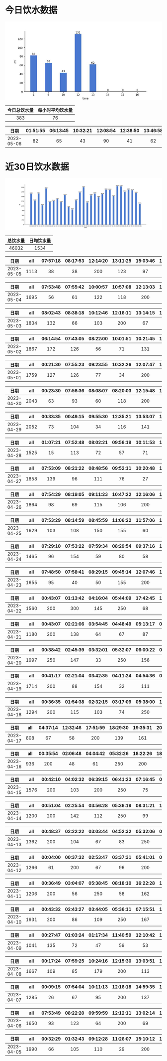 # 今日饮水数据

<div align=center>
<img src="today.jpg" style="zoom: 100%;" />

| 今日总饮水量 | 每小时平均饮水量 |
| :----: | :----: |
| 383 | 76 |
</div>

| 日期 | 01:51:55 | 06:13:45 | 10:32:21 | 12:08:54 | 12:38:50 | 13:46:58 |
| :----: | :----: | :----: | :----: | :----: | :----: | :----: |
| 2023-05-06 | 82 | 65 | 43 | 90 | 41 | 62 |

# 近30日饮水数据

<div align=center>
<img src="30.jpg"style="zoom: 100%;" />

| 总饮水量 | 日均饮水量 |
| :----: | :----: |
| 46032 | 1534 |
</div>

| 日期 | all | 07:57:18 | 08:17:53 | 12:14:20 | 13:11:25 | 15:03:46 | 17:12:16 | 17:33:22 | 20:42:41 | 22:01:24 |
| :----: | :----: | :----: | :----: | :----: | :----: | :----: | :----: | :----: | :----: | :----: |
| 2023-05-05 | 1113 | 38 | 38 | 200 | 123 | 97 | 200 | 88 | 79 | 250 |

| 日期 | all | 07:53:48 | 07:55:42 | 10:00:57 | 10:57:08 | 12:13:03 | 13:04:47 | 15:07:02 | 15:12:21 | 16:18:59 | 16:50:42 | 17:16:46 | 19:45:53 | 22:40:39 |
| :----: | :----: | :----: | :----: | :----: | :----: | :----: | :----: | :----: | :----: | :----: | :----: | :----: | :----: | :----: |
| 2023-05-04 | 1695 | 56 | 61 | 122 | 118 | 200 | 64 | 136 | 105 | 144 | 111 | 200 | 128 | 250 |

| 日期 | all | 08:02:43 | 08:38:18 | 10:12:46 | 12:16:11 | 13:14:15 | 14:42:07 | 15:51:32 | 17:26:19 | 17:56:27 | 19:56:05 | 20:59:57 | 21:56:00 | 23:03:07 | 23:15:48 |
| :----: | :----: | :----: | :----: | :----: | :----: | :----: | :----: | :----: | :----: | :----: | :----: | :----: | :----: | :----: | :----: |
| 2023-05-03 | 1834 | 132 | 66 | 103 | 200 | 67 | 164 | 151 | 158 | 54 | 250 | 123 | 65 | 51 | 250 |

| 日期 | all | 06:14:54 | 07:43:05 | 08:22:00 | 10:01:51 | 10:21:45 | 12:19:44 | 13:18:54 | 14:21:51 | 15:04:39 | 16:04:46 | 17:14:40 | 19:44:52 | 21:23:00 | 21:50:45 | 23:56:22 |
| :----: | :----: | :----: | :----: | :----: | :----: | :----: | :----: | :----: | :----: | :----: | :----: | :----: | :----: | :----: | :----: | :----: |
| 2023-05-02 | 1867 | 172 | 126 | 56 | 71 | 131 | 200 | 74 | 141 | 174 | 79 | 200 | 43 | 53 | 250 | 97 |

| 日期 | all | 00:21:30 | 07:55:23 | 09:23:55 | 10:32:26 | 12:07:47 | 13:07:07 | 15:11:23 | 17:13:51 | 19:14:00 | 22:13:13 | 22:30:24 | 23:06:04 | 23:36:25 |
| :----: | :----: | :----: | :----: | :----: | :----: | :----: | :----: | :----: | :----: | :----: | :----: | :----: | :----: | :----: |
| 2023-05-01 | 1759 | 127 | 126 | 77 | 34 | 200 | 400 | 65 | 200 | 136 | 63 | 201 | 67 | 63 |

| 日期 | all | 00:23:30 | 07:56:36 | 08:08:07 | 08:20:03 | 12:15:48 | 13:22:11 | 16:07:57 | 16:38:49 | 17:15:36 | 17:46:19 | 19:39:39 | 19:56:47 | 21:18:42 | 21:34:07 | 22:31:59 |
| :----: | :----: | :----: | :----: | :----: | :----: | :----: | :----: | :----: | :----: | :----: | :----: | :----: | :----: | :----: | :----: | :----: |
| 2023-04-30 | 2043 | 63 | 93 | 60 | 118 | 200 | 400 | 63 | 17 | 200 | 112 | 123 | 122 | 100 | 250 | 122 |

| 日期 | all | 00:33:35 | 00:49:15 | 09:55:30 | 12:35:21 | 13:53:07 | 14:24:08 | 16:04:54 | 17:04:25 | 17:42:20 | 18:03:40 | 19:02:14 | 19:10:45 | 19:40:22 | 20:18:16 | 21:13:32 | 21:35:52 | 22:24:56 | 23:24:51 | 23:57:23 | 23:57:38 |
| :----: | :----: | :----: | :----: | :----: | :----: | :----: | :----: | :----: | :----: | :----: | :----: | :----: | :----: | :----: | :----: | :----: | :----: | :----: | :----: | :----: | :----: |
| 2023-04-29 | 2052 | 73 | 104 | 34 | 116 | 141 | 47 | 72 | 77 | 56 | 189 | 87 | 51 | 132 | 46 | 250 | 137 | 150 | 66 | 163 | 61 |

| 日期 | all | 01:07:21 | 07:52:48 | 08:02:21 | 09:56:19 | 10:11:53 | 11:43:22 | 12:19:25 | 13:19:24 | 14:11:53 | 14:57:59 | 15:41:32 | 18:52:39 | 19:26:44 | 20:11:27 | 21:12:30 | 21:56:55 | 23:45:45 |
| :----: | :----: | :----: | :----: | :----: | :----: | :----: | :----: | :----: | :----: | :----: | :----: | :----: | :----: | :----: | :----: | :----: | :----: | :----: |
| 2023-04-28 | 1525 | 15 | 113 | 72 | 57 | 71 | 62 | 200 | 111 | 123 | 13 | 93 | 109 | 51 | 250 | 54 | 63 | 68 |

| 日期 | all | 07:53:09 | 08:21:22 | 08:48:56 | 09:52:11 | 10:20:48 | 11:39:07 | 12:11:18 | 13:03:53 | 14:13:39 | 15:02:23 | 17:13:29 | 17:52:00 | 18:27:18 | 21:24:35 | 22:24:27 | 22:55:54 | 23:32:59 |
| :----: | :----: | :----: | :----: | :----: | :----: | :----: | :----: | :----: | :----: | :----: | :----: | :----: | :----: | :----: | :----: | :----: | :----: | :----: |
| 2023-04-27 | 1858 | 139 | 96 | 111 | 76 | 27 | 167 | 106 | 94 | 57 | 93 | 200 | 34 | 163 | 250 | 106 | 84 | 55 |

| 日期 | all | 07:54:29 | 08:19:05 | 09:11:23 | 10:47:22 | 12:16:06 | 13:05:00 | 13:19:25 | 14:28:37 | 15:02:26 | 16:23:12 | 17:14:57 | 17:45:48 | 21:45:55 | 22:05:50 | 23:03:59 | 23:49:20 |
| :----: | :----: | :----: | :----: | :----: | :----: | :----: | :----: | :----: | :----: | :----: | :----: | :----: | :----: | :----: | :----: | :----: | :----: |
| 2023-04-26 | 1864 | 98 | 69 | 115 | 106 | 200 | 77 | 68 | 131 | 100 | 49 | 200 | 102 | 250 | 83 | 133 | 83 |

| 日期 | all | 07:53:29 | 08:14:59 | 08:45:59 | 11:06:22 | 11:57:06 | 12:09:08 | 16:27:17 | 17:27:04 | 17:28:36 | 18:50:36 | 22:15:50 | 23:10:13 | 23:29:10 | 23:57:59 |
| :----: | :----: | :----: | :----: | :----: | :----: | :----: | :----: | :----: | :----: | :----: | :----: | :----: | :----: | :----: | :----: |
| 2023-04-25 | 1629 | 103 | 108 | 150 | 155 | 60 | 200 | 115 | 200 | 26 | 49 | 250 | 86 | 40 | 87 |

| 日期 | all | 07:29:10 | 07:53:22 | 07:59:34 | 08:29:54 | 09:37:16 | 10:15:08 | 12:13:44 | 15:13:29 | 16:27:44 | 16:53:38 | 19:32:45 | 21:32:56 | 22:37:26 | 22:52:35 | 23:37:45 | 23:54:59 |
| :----: | :----: | :----: | :----: | :----: | :----: | :----: | :----: | :----: | :----: | :----: | :----: | :----: | :----: | :----: | :----: | :----: | :----: |
| 2023-04-24 | 1465 | 96 | 154 | 59 | 80 | 58 | 63 | 200 | 68 | 100 | 26 | 250 | 91 | 42 | 67 | 93 | 18 |

| 日期 | all | 07:48:50 | 07:58:41 | 08:29:15 | 09:45:14 | 12:07:46 | 13:37:43 | 15:04:08 | 16:26:57 | 16:58:36 | 17:21:30 | 18:08:03 | 19:09:15 | 20:24:48 | 22:34:23 | 23:53:44 |
| :----: | :----: | :----: | :----: | :----: | :----: | :----: | :----: | :----: | :----: | :----: | :----: | :----: | :----: | :----: | :----: | :----: |
| 2023-04-23 | 1655 | 95 | 40 | 50 | 155 | 200 | 147 | 61 | 113 | 58 | 200 | 96 | 67 | 70 | 250 | 53 |

| 日期 | all | 00:43:07 | 01:13:42 | 04:16:04 | 05:44:09 | 17:42:45 | 18:05:05 | 19:05:13 | 20:05:46 | 22:05:29 | 22:48:42 | 23:03:28 |
| :----: | :----: | :----: | :----: | :----: | :----: | :----: | :----: | :----: | :----: | :----: | :----: | :----: |
| 2023-04-22 | 1560 | 200 | 300 | 145 | 250 | 68 | 82 | 100 | 67 | 40 | 58 | 250 |

| 日期 | all | 00:43:07 | 02:21:06 | 03:54:45 | 04:48:49 | 05:13:17 | 05:29:34 | 08:29:38 | 16:35:29 | 17:09:01 | 18:20:38 | 23:27:23 |
| :----: | :----: | :----: | :----: | :----: | :----: | :----: | :----: | :----: | :----: | :----: | :----: | :----: |
| 2023-04-21 | 1180 | 200 | 138 | 64 | 67 | 87 | 250 | 19 | 74 | 36 | 115 | 130 |

| 日期 | all | 00:38:42 | 02:45:39 | 03:32:01 | 05:32:07 | 06:00:22 | 07:06:20 | 07:40:23 | 08:09:49 | 16:59:04 | 17:25:32 | 18:25:13 | 19:00:43 | 19:27:50 | 20:30:20 | 21:54:50 |
| :----: | :----: | :----: | :----: | :----: | :----: | :----: | :----: | :----: | :----: | :----: | :----: | :----: | :----: | :----: | :----: | :----: |
| 2023-04-20 | 1997 | 250 | 147 | 33 | 250 | 156 | 94 | 158 | 107 | 101 | 95 | 100 | 137 | 61 | 122 | 186 |

| 日期 | all | 00:41:17 | 02:21:04 | 03:42:35 | 04:11:24 | 04:54:36 | 05:43:12 | 08:20:42 | 16:20:28 | 17:32:36 | 17:32:43 | 19:00:44 | 21:14:31 | 22:06:21 | 23:06:49 |
| :----: | :----: | :----: | :----: | :----: | :----: | :----: | :----: | :----: | :----: | :----: | :----: | :----: | :----: | :----: | :----: |
| 2023-04-19 | 1714 | 200 | 88 | 154 | 32 | 111 | 250 | 105 | 85 | 38 | 262 | 117 | 140 | 79 | 53 |

| 日期 | all | 00:36:35 | 01:54:38 | 02:32:15 | 03:17:09 | 05:38:00 | 17:08:50 | 18:24:01 | 20:30:50 | 21:28:50 |
| :----: | :----: | :----: | :----: | :----: | :----: | :----: | :----: | :----: | :----: | :----: |
| 2023-04-18 | 1294 | 200 | 115 | 103 | 74 | 250 | 51 | 300 | 105 | 96 |

| 日期 | all | 04:37:14 | 12:32:46 | 17:51:59 | 18:29:30 | 19:35:31 | 20:32:30 | 21:51:52 |
| :----: | :----: | :----: | :----: | :----: | :----: | :----: | :----: | :----: |
| 2023-04-17 | 808 | 67 | 58 | 200 | 139 | 161 | 122 | 61 |

| 日期 | all | 00:35:54 | 02:06:48 | 04:04:42 | 05:32:26 | 18:22:26 | 18:36:40 | 23:28:41 |
| :----: | :----: | :----: | :----: | :----: | :----: | :----: | :----: | :----: |
| 2023-04-16 | 936 | 200 | 48 | 61 | 250 | 200 | 119 | 58 |

| 日期 | all | 00:42:10 | 04:02:32 | 06:39:15 | 06:41:23 | 07:16:45 | 08:23:06 | 18:47:30 | 19:11:31 | 19:38:05 | 20:32:39 | 21:01:13 | 22:39:08 | 22:52:29 |
| :----: | :----: | :----: | :----: | :----: | :----: | :----: | :----: | :----: | :----: | :----: | :----: | :----: | :----: | :----: |
| 2023-04-15 | 1576 | 200 | 103 | 200 | 250 | 75 | 38 | 124 | 97 | 104 | 109 | 94 | 92 | 90 |

| 日期 | all | 00:51:04 | 02:25:54 | 03:56:28 | 05:36:19 | 08:31:21 | 17:41:52 | 18:42:45 | 20:31:21 | 22:22:40 |
| :----: | :----: | :----: | :----: | :----: | :----: | :----: | :----: | :----: | :----: | :----: |
| 2023-04-14 | 1200 | 200 | 142 | 112 | 250 | 99 | 56 | 87 | 124 | 130 |

| 日期 | all | 00:48:37 | 02:22:22 | 03:03:44 | 04:52:32 | 05:32:06 | 07:35:45 | 15:01:59 | 16:57:10 | 18:43:13 | 20:51:07 | 21:10:51 | 22:13:34 |
| :----: | :----: | :----: | :----: | :----: | :----: | :----: | :----: | :----: | :----: | :----: | :----: | :----: | :----: |
| 2023-04-13 | 1362 | 200 | 104 | 67 | 83 | 250 | 129 | 148 | 54 | 59 | 118 | 92 | 58 |

| 日期 | all | 00:04:00 | 00:37:32 | 02:53:47 | 03:37:31 | 05:41:01 | 08:35:24 | 16:05:35 | 16:53:02 | 18:23:23 | 20:33:34 | 22:04:13 |
| :----: | :----: | :----: | :----: | :----: | :----: | :----: | :----: | :----: | :----: | :----: | :----: | :----: |
| 2023-04-12 | 1266 | 61 | 200 | 67 | 96 | 200 | 74 | 94 | 18 | 300 | 107 | 49 |

| 日期 | all | 00:36:49 | 03:04:07 | 05:38:45 | 08:18:10 | 16:22:28 | 18:34:33 | 19:04:51 | 19:31:59 | 20:22:11 | 21:12:19 |
| :----: | :----: | :----: | :----: | :----: | :----: | :----: | :----: | :----: | :----: | :----: | :----: |
| 2023-04-11 | 1206 | 200 | 56 | 250 | 58 | 162 | 75 | 109 | 88 | 44 | 164 |

| 日期 | all | 00:43:32 | 02:43:27 | 03:44:05 | 05:36:11 | 07:15:51 | 14:53:28 | 15:59:06 | 16:04:15 | 16:24:31 | 16:53:29 | 17:44:43 | 20:29:19 | 21:23:25 | 21:55:29 | 22:26:12 |
| :----: | :----: | :----: | :----: | :----: | :----: | :----: | :----: | :----: | :----: | :----: | :----: | :----: | :----: | :----: | :----: | :----: |
| 2023-04-10 | 1931 | 200 | 86 | 109 | 250 | 167 | 119 | 200 | 85 | 108 | 111 | 100 | 105 | 89 | 135 | 67 |

| 日期 | all | 00:27:47 | 01:03:24 | 01:17:34 | 11:40:59 | 12:10:42 | 13:28:28 | 14:08:42 | 15:20:33 | 16:39:36 | 17:12:36 | 19:06:05 | 23:00:02 |
| :----: | :----: | :----: | :----: | :----: | :----: | :----: | :----: | :----: | :----: | :----: | :----: | :----: | :----: |
| 2023-04-09 | 1041 | 135 | 72 | 47 | 59 | 53 | 300 | 118 | 78 | 22 | 19 | 61 | 77 |

| 日期 | all | 00:17:24 | 07:59:25 | 10:24:16 | 12:15:30 | 13:03:51 | 14:37:01 | 15:12:06 | 16:34:26 | 17:12:08 | 18:50:49 | 20:01:38 | 21:42:14 | 23:14:43 |
| :----: | :----: | :----: | :----: | :----: | :----: | :----: | :----: | :----: | :----: | :----: | :----: | :----: | :----: | :----: |
| 2023-04-08 | 1667 | 109 | 85 | 179 | 200 | 113 | 65 | 35 | 99 | 200 | 128 | 111 | 250 | 93 |

| 日期 | all | 00:09:15 | 07:54:04 | 10:11:13 | 12:16:18 | 14:59:35 | 16:10:02 | 18:48:42 | 20:18:28 | 21:25:51 | 22:36:50 | 23:19:16 | 23:45:29 |
| :----: | :----: | :----: | :----: | :----: | :----: | :----: | :----: | :----: | :----: | :----: | :----: | :----: | :----: |
| 2023-04-07 | 1285 | 26 | 67 | 95 | 200 | 137 | 66 | 99 | 250 | 103 | 82 | 90 | 70 |

| 日期 | all | 07:53:49 | 08:22:20 | 09:59:59 | 12:12:11 | 13:02:14 | 14:59:32 | 17:08:26 | 20:19:04 | 20:54:05 | 21:24:14 | 22:23:45 | 23:23:31 |
| :----: | :----: | :----: | :----: | :----: | :----: | :----: | :----: | :----: | :----: | :----: | :----: | :----: | :----: |
| 2023-04-06 | 1650 | 93 | 123 | 64 | 200 | 69 | 180 | 200 | 158 | 75 | 100 | 250 | 138 |

| 日期 | all | 00:32:29 | 01:32:43 | 09:12:28 | 11:26:07 | 15:10:12 | 16:10:26 | 16:48:42 | 17:32:53 | 18:02:57 | 19:00:55 | 19:49:28 | 20:56:41 | 21:39:54 | 22:09:53 | 23:33:53 | 23:37:57 |
| :----: | :----: | :----: | :----: | :----: | :----: | :----: | :----: | :----: | :----: | :----: | :----: | :----: | :----: | :----: | :----: | :----: | :----: |
| 2023-04-05 | 1990 | 66 | 105 | 110 | 29 | 200 | 77 | 111 | 129 | 132 | 137 | 105 | 400 | 80 | 83 | 110 | 116 |

